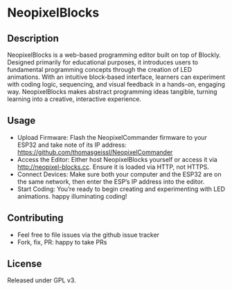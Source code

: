 # NeopixelBlocks
## Description
NeopixelBlocks is a web-based programming editor built on top of Blockly. Designed primarily for educational purposes, it introduces users to fundamental programming concepts through the creation of LED animations. With an intuitive block-based interface, learners can experiment with coding logic, sequencing, and visual feedback in a hands-on, engaging way. NeopixelBlocks makes abstract programming ideas tangible, turning learning into a creative, interactive experience.

## Usage
* Upload Firmware: Flash the NeopixelCommander firmware to your ESP32 and take note of its IP address: https://github.com/thomasgeissl/NeopixelCommander
* Access the Editor: Either host NeopixelBlocks yourself or access it via http://neopixel-blocks.cc. Ensure it is loaded via HTTP, not HTTPS.
* Connect Devices: Make sure both your computer and the ESP32 are on the same network, then enter the ESP’s IP address into the editor.
* Start Coding: You’re ready to begin creating and experimenting with LED animations. happy illuminating coding!

## Contributing
* Feel free to file issues via the github issue tracker
* Fork, fix, PR: happy to take PRs

## License
Released under GPL v3.
